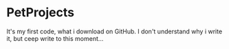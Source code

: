 # PetProjects
It's my first code, what i download on GitHub.
I don't understand why i write it, but ceep write to this moment...

